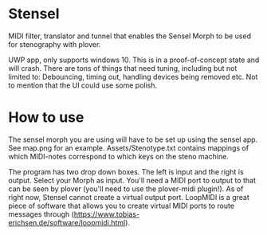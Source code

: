 # Stensel
MIDI filter, translator and tunnel that enables the Sensel Morph to be used for stenography with plover.

UWP app, only supports windows 10. This is in a proof-of-concept state and will crash. There are tons of things that need tuning, including but not limited to: Debouncing, timing out, handling devices being removed etc. Not to mention that the UI could use some polish.


# How to use
The sensel morph you are using will have to be set up using the sensel app. See map.png for an example. Assets/Stenotype.txt contains mappings of which MIDI-notes correspond to which keys on the steno machine.

The program has two drop down boxes. The left is input and the right is output. Select your Morph as input. You'll need a MIDI port to output to that can be seen by plover (you'll need to use the plover-midi plugin!). As of right now, Stensel cannot create a virtual output port. LoopMIDI is a great piece of software that allows you to create virtual MIDI ports to route messages through (https://www.tobias-erichsen.de/software/loopmidi.html).
